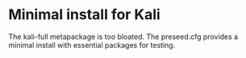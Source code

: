 # Minimal install for Kali

The kali-full metapackage is too bloated. The preseed.cfg provides a minimal install with essential packages for testing.